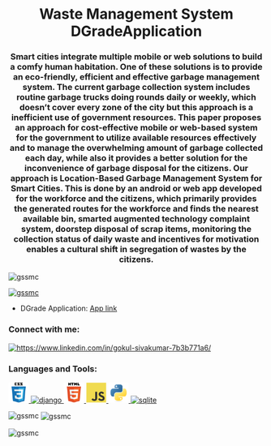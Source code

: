 <h1 align="center">Waste Management System DGradeApplication</h1>
<h3 align="center">Smart cities integrate multiple mobile or web solutions to build a comfy human habitation. One of these solutions is to provide an eco-friendly, efficient and effective garbage management system. The current garbage collection system includes routine garbage trucks doing rounds daily or weekly, which doesn’t cover every zone of the city but this approach is a inefficient use of government resources. This paper proposes an approach for cost-effective mobile or web-based system for the government to utilize available resources effectively and to manage the overwhelming amount of garbage collected each day, while also it provides a better solution for the inconvenience of garbage disposal for the citizens. Our approach is Location-Based Garbage Management System for Smart Cities. This is done by an android or web app developed for the workforce and the citizens, which primarily provides the generated routes for the workforce and finds the nearest available bin, smarted augmented technology complaint system, doorstep disposal of scrap items, monitoring the collection status of daily waste and incentives for motivation enables a cultural shift in segregation of wastes by the citizens.</h3>

<p align="left"> <img src="https://komarev.com/ghpvc/?username=gssmc&label=Profile%20views&color=0e75b6&style=flat" alt="gssmc" /> </p>

<p align="left"> <a href="https://github.com/ryo-ma/github-profile-trophy"><img src="https://github-profile-trophy.vercel.app/?username=gssmc" alt="gssmc" /></a> </p>

- DGrade Application: [App link](http://dgradeapp.pythonanywhere.com/)

<h3 align="left">Connect with me:</h3>
<p align="left">
<a href="https://linkedin.com/in/https://www.linkedin.com/in/gokul-sivakumar-7b3b771a6/" target="blank"><img align="center" src="https://raw.githubusercontent.com/rahuldkjain/github-profile-readme-generator/master/src/images/icons/Social/linked-in-alt.svg" alt="https://www.linkedin.com/in/gokul-sivakumar-7b3b771a6/" height="30" width="40" /></a>
</p>

<h3 align="left">Languages and Tools:</h3>
<p align="left"> <a href="https://www.w3schools.com/css/" target="_blank" rel="noreferrer"> <img src="https://raw.githubusercontent.com/devicons/devicon/master/icons/css3/css3-original-wordmark.svg" alt="css3" width="40" height="40"/> </a> <a href="https://www.djangoproject.com/" target="_blank" rel="noreferrer"> <img src="https://cdn.worldvectorlogo.com/logos/django.svg" alt="django" width="40" height="40"/> </a> <a href="https://www.w3.org/html/" target="_blank" rel="noreferrer"> <img src="https://raw.githubusercontent.com/devicons/devicon/master/icons/html5/html5-original-wordmark.svg" alt="html5" width="40" height="40"/> </a> <a href="https://developer.mozilla.org/en-US/docs/Web/JavaScript" target="_blank" rel="noreferrer"> <img src="https://raw.githubusercontent.com/devicons/devicon/master/icons/javascript/javascript-original.svg" alt="javascript" width="40" height="40"/> </a> <a href="https://www.python.org" target="_blank" rel="noreferrer"> <img src="https://raw.githubusercontent.com/devicons/devicon/master/icons/python/python-original.svg" alt="python" width="40" height="40"/> </a> <a href="https://www.sqlite.org/" target="_blank" rel="noreferrer"> <img src="https://www.vectorlogo.zone/logos/sqlite/sqlite-icon.svg" alt="sqlite" width="40" height="40"/> </a> </p>

<p><img align="left" src="https://github-readme-stats.vercel.app/api/top-langs?username=gssmc&show_icons=true&locale=en&layout=compact" alt="gssmc" /></p>

<p>&nbsp;<img align="center" src="https://github-readme-stats.vercel.app/api?username=gssmc&show_icons=true&locale=en" alt="gssmc" /></p>

<p><img align="center" src="https://github-readme-streak-stats.herokuapp.com/?user=gssmc&" alt="gssmc" /></p>
